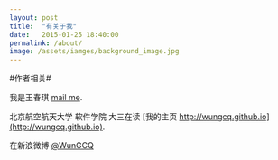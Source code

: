 ```yaml
---
layout: post
title:  "有关于我"
date:   2015-01-25 18:40:00
permalink: /about/
image: /assets/iamges/background_image.jpg
---
```


#作者相关#

我是王春琪
[mail me](mailto:wangchunqibuaa@gmail.com).

北京航空航天大学 软件学院 大三在读
[我的主页 http://wungcq.github.io](http://wungcq.github.io).

在新浪微博
 [@WunGCQ](http://weibo.com/wangchunqi)


